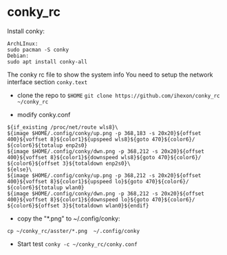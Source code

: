 # conky_rc

Install conky:
```
ArchLInux:
sudo pacman -S conky
Debian:
sudo apt install conky-all
```
The conky rc file to show the system info
You need to setup the network interface section `conky.text`

- clone the repo to `$HOME`
`git clone https://github.com/ihexon/conky_rc ~/conky_rc`

- modify conky.conf

```
${if_existing /proc/net/route wls8}\
${image $HOME/.config/conky/up.png -p 368,183 -s 20x20}${offset 400}${voffset 8}${color1}${upspeed wls8}${goto 470}${color6}/ ${color6}${totalup enp2s0}
${image $HOME/.config/conky/dwn.png -p 368,212 -s 20x20}${offset 400}${voffset 8}${color1}${downspeed wls8}${goto 470}${color6}/ ${color6}${offset 3}${totaldown enp2s0}\
${else}\
${image $HOME/.config/conky/up.png -p 368,212 -s 20x20}${offset 400}${voffset 8}${color1}${upspeed lo}${goto 470}${color6}/ ${color6}${totalup wlan0}
${image $HOME/.config/conky/dwn.png -p 368,212 -s 20x20}${offset 400}${voffset 8}${color1}${downspeed lo}${goto 470}${color6}/ ${color6}${offset 3}${totaldown wlan0}${endif}
```

- copy the "\*.png" to ~/.config/conky:

`cp ~/conky_rc/asster/*.png  ~/.config/conky`

- Start test
`conky -c ~/conky_rc/conky.conf`

